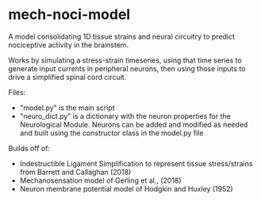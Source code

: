 # mech-noci-model
A model consolidating 1D tissue strains and neural circuitry to predict nociceptive activity in the brainstem.

Works by simulating a stress-strain timeseries, using that time series to generate input currents in peripheral neurons, then using those inputs to drive a simplified spinal cord circuit.

Files:
- "model.py" is the main script
- "neuro_dict.py" is a dictionary with the neuron properties for the Neurological Module. Neurons can be added and modified as needed and built using the constructor class in the model.py file

Builds off of:
- Indestructible Ligament Simplification to represent tissue stress/strains from Barrett and Callaghan (2018)
- Mechanosensation model of Gerling et al., (2018)
- Neuron membrane potential model of Hodgkin and Huxley (1952)

